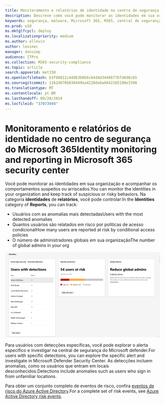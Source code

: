 ```yaml
---
title: Monitoramento e relatórios de identidade no centro de segurança do Microsoft 365
description: Descreve como você pode monitorar as identidades em sua organização e controlar comportamentos suspeitos ou arriscados.
keywords: segurança, malware, Microsoft 365, M365, central de segurança, monitor, relatório, identidade
ms.prod: w10
ms.mktglfcycl: deploy
ms.localizationpriority: medium
ms.author: ellevin
author: levinec
manager: dansimp
audience: ITPro
ms.collection: M365-security-compliance
ms.topic: article
search.appverid: met150
ms.openlocfilehash: b3f98812c4dd63b0b6c64d4d3440b77bfd8d6c65
ms.sourcegitcommit: 1162d676b036449ea4220de8a6642165190e3398
ms.translationtype: MT
ms.contentlocale: pt-BR
ms.lasthandoff: 09/20/2019
ms.locfileid: "37073948"
---
```

# <a name="identity-monitoring-and-reporting-in-microsoft-365-security-center"></a><span data-ttu-id="08e6c-104">Monitoramento e relatórios de identidade no centro de segurança do Microsoft 365</span><span class="sxs-lookup"><span data-stu-id="08e6c-104">Identity monitoring and reporting in Microsoft 365 security center</span></span>

<span data-ttu-id="08e6c-105">Você pode monitorar as identidades em sua organização e acompanhar os comportamentos suspeitos ou arriscados.</span><span class="sxs-lookup"><span data-stu-id="08e6c-105">You can monitor the identities in your organization and keep track of suspicious or risky behaviors.</span></span> <span data-ttu-id="08e6c-106">Na categoria **identidades** de **relatórios**, você pode controlar:</span><span class="sxs-lookup"><span data-stu-id="08e6c-106">In the **Identities** category of **Reports**, you can track:</span></span>

* <span data-ttu-id="08e6c-107">Usuários com as anomalias mais detectadas</span><span class="sxs-lookup"><span data-stu-id="08e6c-107">Users with the most detected anomalies</span></span>
* <span data-ttu-id="08e6c-108">Quantos usuários são relatados em risco por políticas de acesso condicional</span><span class="sxs-lookup"><span data-stu-id="08e6c-108">How many users are reported at risk by conditional access policies</span></span>
* <span data-ttu-id="08e6c-109">O número de administradores globais em sua organização</span><span class="sxs-lookup"><span data-stu-id="08e6c-109">The number of global admins in your org</span></span>

![Categoria identidades da página relatórios](../media/security-docs/identities.png)

<span data-ttu-id="08e6c-111">Para usuários com detecções específicas, você pode explorar o alerta específico e investigar na central de segurança do Microsoft defender.</span><span class="sxs-lookup"><span data-stu-id="08e6c-111">For users with specific detections, you can explore the specific alert and investigate in Microsoft Defender Security Center.</span></span> <span data-ttu-id="08e6c-112">As detecções incluem anomalias, como os usuários que entram em locais desconhecidos.</span><span class="sxs-lookup"><span data-stu-id="08e6c-112">Detections include anomalies such as users who sign in from unfamiliar locations.</span></span>

<span data-ttu-id="08e6c-113">Para obter um conjunto completo de eventos de risco, confira [eventos de risco do Azure Active Directory](https://docs.microsoft.com/azure/active-directory/reports-monitoring/concept-risk-events).</span><span class="sxs-lookup"><span data-stu-id="08e6c-113">For a complete set of risk events, see [Azure Active Directory risk events](https://docs.microsoft.com/azure/active-directory/reports-monitoring/concept-risk-events).</span></span>
